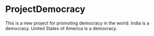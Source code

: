 # ProjectDemocracy
This is a new project for promoting democracy in the world.
India is a democracy.
United States of America is a democracy.